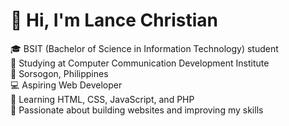 # 👋 Hi, I'm Lance Christian

🎓 BSIT (Bachelor of Science in Information Technology) student  
🏫 Studying at Computer Communication Development Institute  
📍 Sorsogon, Philippines  
💻 Aspiring Web Developer  
🌱 Learning HTML, CSS, JavaScript, and PHP  
🚀 Passionate about building websites and improving my skills
